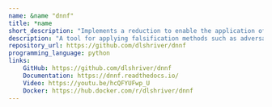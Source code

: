 ```yaml
---
name: &name "dnnf"
title: *name
short_description: "Implements a reduction to enable the application of falsification tools, such as adversarial attacks, to a more general set of behavioral properties of neural networks."
description: "A tool for applying falsification methods such as adversarial attacks to checking of DNN correctness problems. Adversarial attacks provide a powerful repertoire of scalable algorithms for falsification of robustness properties. DNNF employs reductions to automatically transform general DNN correctness problems into equivalent sets of adversarial robustness problems, to which these attacks can then be applied."
repository_url: https://github.com/dlshriver/dnnf
programming_language: python
links: 
    GitHub: https://github.com/dlshriver/dnnf
    Documentation: https://dnnf.readthedocs.io/
    Video: https://youtu.be/hcQFYUFwp_U
    Docker: https://hub.docker.com/r/dlshriver/dnnf
---
```

